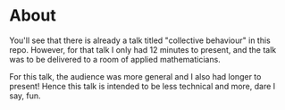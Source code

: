 # About

You'll see that there is already a talk titled "collective behaviour" in this repo.
However, for that talk I only had 12 minutes to present, and the talk was to be delivered
to a room of applied mathematicians.

For this talk, the audience was more general and I also had longer to present! Hence this
talk is intended to be less technical and more, dare I say, fun. 

